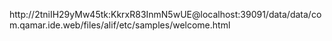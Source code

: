 http://2tniIH29yMw45tk:KkrxR83InmN5wUE@localhost:39091/data/data/com.qamar.ide.web/files/alif/etc/samples/welcome.html
